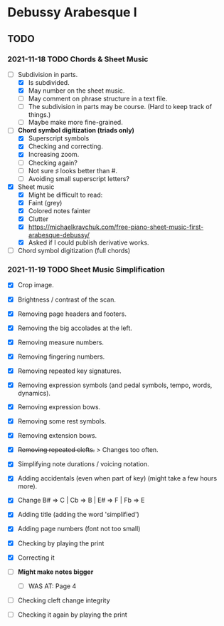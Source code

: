 Debussy Arabesque I
===================

TODO
----

### 2021-11-18 TODO Chords & Sheet Music

- [ ] Subdivision in parts.
    - [x] Is subdivided.
    - [x] May number on the sheet music.
    - [ ] May comment on phrase structure in a text file.
    - [ ] The subdivision in parts may be course. (Hard to keep track of things.)
    - [ ] Maybe make more fine-grained.
- [ ] __Chord symbol digitization (triads only)__
    - [x] Superscript symbols
    - [x] Checking and correcting.
    - [x] Increasing zoom.
    - [ ] Checking again?
    - [ ] Not sure ♯ looks better than #.
    - [ ] Avoiding small superscript letters?
- [x] Sheet music 
    - [x] Might be difficult to read:
    - [x] Faint (grey)
    - [x] Colored notes fainter
    - [x] Clutter
    - [x] https://michaelkravchuk.com/free-piano-sheet-music-first-arabesque-debussy/
    - [x] Asked if I could publish derivative works.
- [ ] Chord symbol digitization (full chords)

### 2021-11-19 TODO Sheet Music Simplification

- [x] Crop image.
- [x] Brightness / contrast of the scan.
- [x] Removing page headers and footers.
- [x] Removing the big accolades at the left.
- [x] Removing measure numbers.
- [x] Removing fingering numbers.
- [x] Removing repeated key signatures.
- [x] Removing expression symbols (and pedal symbols, tempo, words, dynamics).
- [x] Removing expression bows.
- [x] Removing some rest symbols.
- [x] Removing extension bows.
- [x] ~~Removing repeated clefts.~~ > Changes too often.
- [x] Simplifying note durations / voicing notation.
- [x] Adding accidentals (even when part of key) (might take a few hours more).
- [x] Change B# => C | Cb => B | E# => F | Fb => E
- [x] Adding title (adding the word 'simplified')
- [x] Adding page numbers (font not too small)
- [x] Checking by playing the print
- [x] Correcting it
- [ ] __Might make notes bigger__
    - [ ] WAS AT: Page 4
- [ ] Checking cleft change integrity
- [ ] Checking it again by playing the print


